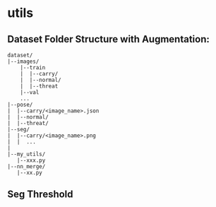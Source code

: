 # utils
## Dataset Folder Structure with Augmentation:
```
dataset/
|--images/
    |--train
    |  |--carry/
    |  |--normal/
    |  |--threat
    |--val
    ...
|--pose/
|  |--carry/<image_name>.json
|  |--normal/
|  |--threat/
|--seg/ 
|  |--carry/<image_name>.png
|  |  ...
|   
|--my_utils/
   |--xxx.py
|--nn_merge/
   |--xx.py
```
## Seg Threshold
